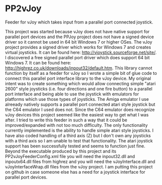 # PP2vJoy
Feeder for vJoy which takes input from a parallel port connected joystick.

This project was started because vJoy does not have native support for parallel port devices and the PPJoy project does not have a signed device driver so it cannot be used in 64 bit Windows 7 or higher OSes.  The vJoy project provides a signed driver which works for Windows 7 and creates virtual joysticks.  It can be found here: http://vjoystick.sourceforge.net/site/.
I discovered a free signed parallel port driver which does support 64 bit Windows 7.  It can be found here: http://highrez.co.uk/downloads/inpout32/default.htm.  This library cannot function by itself as a feeder for vJoy so I wrote a simple bit of glue code to connect this parallel port interface library to the vJoy device.
My original intent was to create something which would allow connecting simple "atari 2600" style joysticks (i.e. four directions and one fire button) to a parallel port interface and being able to use the joystick with emulators for platforms which use those types of joysticks.  The Amiga emulator I use alreeady natively supports a parallel port connected atari style joystick but the C64 emulator I used does not.  Since the C64 emulator does recognize vJoy devices this project seemed like the easiest way to get what I was after.
I tried to write this feeder in such a way that it could be improved/expanded with not too much difficulty.  The only functionality currently implemented is the ability to handle simple atari style joysticks.  I have also coded handling of a third axis (Z) but I don't own any joysticks with a third axis so I am unable to test that functionality.  The atari joystick support has been successfully tested and seems to function just fine.
Beyond the executable produced by this project and its PP2vJoyFeederConfig.xml file you will need the inpout32.dll and inpoutx64.dll files from highrez and you will need the vJoyInterface.dll and vJoyInterfaceWrap.dll files from the vJoy project.
I am putting this project on github in case someone else has a need for a joystick interface for parallel port devices.
